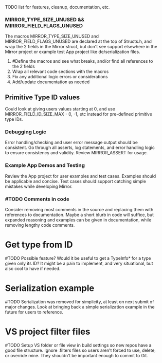 TODO list for features, cleanup, documentation, etc.

### MIRROR_TYPE_SIZE_UNUSED && MIRROR_FIELD_FLAGS_UNUSED
The macros MIRROR_TYPE_SIZE_UNUSED and MIRROR_FIELD_FLAGS_UNUSED are declared at the top of Structs.h, and wrap the 2 fields in the Mirror struct, but don't see support elsewhere in the Mirror project or example test App project like de/serialization files.
1. \#Define the macros and see what breaks, and/or find all references to the 2 fields
2. Wrap all relevant code sections with the macros
3. Fix any additional logic errors or considerations
4. Add/update documentation as needed

## Primitive Type ID values
Could look at giving users values starting at 0, and use MIRROR_FIELD_ID_SIZE_MAX - 0, -1, etc instead for pre-defined primitive type IDs.
### Debugging Logic
Error handling/checking and user error message output should be consistent. Go through all asserts, log statements, and error handling logic to ensure consistency and validity.
Review MIRROR_ASSERT for usage.

### Example App Demos and Testing
Review the App project for user examples and test cases. Examples should be applicable and concise. Test cases should support catching simple mistakes while developing Mirror.

### #TODO Comments in code
Consider removing most comments in the source and replacing them with references to documentation. Maybe a short blurb in code will suffice, but expanded reasoning and examples can be given in documentation, while removing lengthy code comments.

# Get type from ID
#TODO Possible feature? Would it be useful to get a TypeInfo* for a type given only its ID? It might be a pain to implement, and very situational, but also cool to have if needed.

# Serialization example
#TODO Serialization was removed for simplicity, at least on next submit of major changes. Look at bringing back a simple serialization example in the future for users to reference.

# VS project filter files
#TODO Setup VS folder or file view in build settings so new repos have a good file structure. Ignore .filters files so users aren't forced to use, delete, or override mine. They shouldn't be important enough to commit to Git.